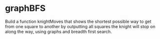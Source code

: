 # graphBFS
Build a function knightMoves that shows the shortest possible way to get from one square to another by outputting all squares the knight will stop on along the way, using graphs and breadth first search.
